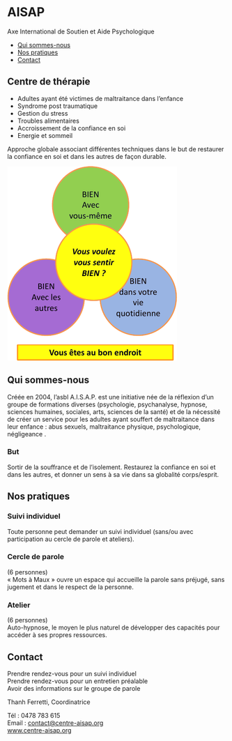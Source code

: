 # AISAP

Axe International de Soutien et Aide Psychologique

- [Qui sommes-nous](#qui-sommes-nous)
- [Nos pratiques](#nos-pratiques)
- [Contact](#contact)

## Centre de thérapie

- Adultes ayant été victimes de maltraitance dans l’enfance
- Syndrome post traumatique
- Gestion du stress
- Troubles alimentaires
- Accroissement de la confiance en soi
- Energie et sommeil

Approche globale associant différentes techniques dans le but de restaurer la confiance en soi et dans les autres de façon durable.

![BIEN Avec vous-même ? BIEN Avec les autres ? BIEN dans votre vie quotidienne ? Vous voulez vous sentir BIEN ? Vous êtes au bon endroit](./bien.png)

## Qui sommes-nous

Créée en 2004, l’asbl A.I.S.A.P. est une initiative née de la réflexion d’un groupe de formations diverses (psychologie, psychanalyse, hypnose, sciences humaines, sociales, arts, sciences de la santé) et de la nécessité de créer un service pour les adultes ayant souffert de maltraitance dans leur enfance : abus sexuels, maltraitance physique, psychologique, négligeance .

### But

Sortir de la souffrance et de l’isolement. Restaurez la confiance en soi et dans les autres, et donner un sens à sa vie dans sa globalité corps/esprit.

## Nos pratiques

### Suivi individuel

Toute personne peut demander un suivi individuel (sans/ou avec participation au cercle de parole et ateliers).

### Cercle de parole

(6 personnes)  
« Mots à Maux » ouvre un espace qui accueille la parole sans préjugé, sans jugement et dans le respect de la personne.

### Atelier

(6 personnes)  
Auto-hypnose, le moyen le plus naturel de développer des capacités pour accéder à ses propres ressources.

## Contact

Prendre rendez-vous pour un suivi individuel  
Prendre rendez-vous pour un entretien préalable  
Avoir des informations sur le groupe de parole  

Thanh Ferretti, Coordinatrice

Tél : 0478 783 615  
Email : [contact@centre-aisap.org](mailto:contact@centre-aisap.org)  
www.centre-aisap.org
